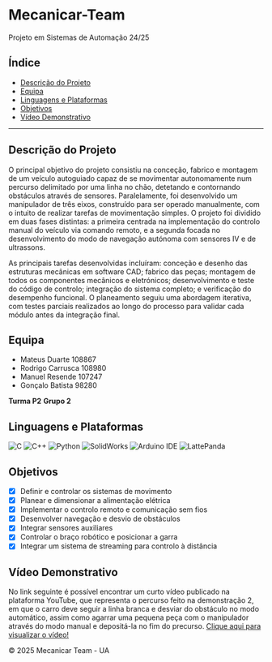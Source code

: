 # Mecanicar-Team
Projeto em Sistemas de Automação 24/25

## Índice

- [Descrição do Projeto](#descrição-do-projeto)
- [Equipa](#equipa)
- [Linguagens e Plataformas](#linguagens-e-plataformas)
- [Objetivos](#objetivos)
- [Vídeo Demonstrativo](#vídeo)

---

## Descrição do Projeto

O principal objetivo do projeto consistiu na conceção, fabrico e montagem de um veículo autoguiado capaz de se movimentar autonomamente num percurso delimitado por uma linha no chão, detetando e contornando obstáculos através de sensores. Paralelamente, foi desenvolvido um manipulador de três eixos, construído para ser operado manualmente, com o intuito de realizar tarefas de movimentação simples. O projeto foi dividido em duas fases distintas: a primeira centrada na implementação do controlo manual do veículo via comando remoto, e a segunda focada no desenvolvimento do modo de navegação autónoma com sensores IV e de ultrassons. 

As principais tarefas desenvolvidas incluíram: conceção e desenho das estruturas mecânicas em software CAD; fabrico das peças; montagem de todos os componentes mecânicos e eletrónicos; desenvolvimento e teste do código de controlo; integração do sistema completo; e verificação do desempenho funcional. O planeamento seguiu uma abordagem iterativa, com testes parciais realizados ao longo do processo para validar cada módulo antes da integração final.

## Equipa

- Mateus Duarte 108867
- Rodrigo Carrusca 108980
- Manuel Resende 107247
- Gonçalo Batista 98280

**Turma P2**
**Grupo 2**

## Linguagens e Plataformas

![C](https://img.shields.io/badge/C-00599C?style=for-the-badge&logo=c&logoColor=white)
![C++](https://img.shields.io/badge/C++-00599C?style=for-the-badge&logo=c%2B%2B&logoColor=white)
![Python](https://img.shields.io/badge/Python-3776AB?style=for-the-badge&logo=python&logoColor=white)
![SolidWorks](https://img.shields.io/badge/SolidWorks-E2231A?style=for-the-badge&logo=solidworks&logoColor=white)
![Arduino IDE](https://img.shields.io/badge/Arduino-00979D?style=for-the-badge&logo=arduino&logoColor=white)
![LattePanda](https://img.shields.io/badge/LattePanda-0078D7?style=for-the-badge&logo=windows&logoColor=white)


## Objetivos


- [x] Definir e controlar os sistemas de movimento  
- [x] Planear e dimensionar a alimentação elétrica  
- [x] Implementar o controlo remoto e comunicação sem fios  
- [x] Desenvolver navegação e desvio de obstáculos  
- [x] Integrar sensores auxiliares  
- [x] Controlar o braço robótico e posicionar a garra
- [x] Integrar um sistema de streaming para controlo à distância

## Vídeo Demonstrativo

No link seguinte é possível encontrar um curto vídeo publicado na plataforma YouTube, que representa o percurso feito na demonstração 2, em que o carro deve seguir a linha branca e desviar do obstáculo no modo automático, assim como agarrar uma pequena peça com o manipulador através do modo manual e depositá-la no fim do precurso.
[Clique aqui para visualizar o vídeo!]([https://exemplo.com](https://www.youtube.com/watch?v=lj2uMQ2BhZQ))


© 2025 Mecanicar Team - UA
